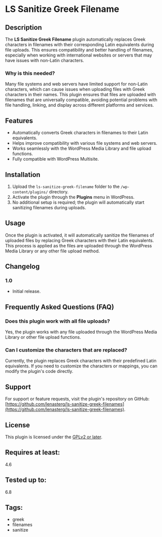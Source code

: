# LS Sanitize Greek Filename

## Description
The **LS Sanitize Greek Filename** plugin automatically replaces Greek characters in filenames with their corresponding Latin equivalents during file uploads. This ensures compatibility and better handling of filenames, especially when working with international websites or servers that may have issues with non-Latin characters.

### Why is this needed?
Many file systems and web servers have limited support for non-Latin characters, which can cause issues when uploading files with Greek characters in their names. This plugin ensures that files are uploaded with filenames that are universally compatible, avoiding potential problems with file handling, linking, and display across different platforms and services.

## Features
- Automatically converts Greek characters in filenames to their Latin equivalents.
- Helps improve compatibility with various file systems and web servers.
- Works seamlessly with the WordPress Media Library and file upload functions.
- Fully compatible with WordPress Multisite.

## Installation
1. Upload the `ls-sanitize-greek-filename` folder to the `/wp-content/plugins/` directory.
2. Activate the plugin through the **Plugins** menu in WordPress.
3. No additional setup is required; the plugin will automatically start sanitizing filenames during uploads.

## Usage
Once the plugin is activated, it will automatically sanitize the filenames of uploaded files by replacing Greek characters with their Latin equivalents. This process is applied as the files are uploaded through the WordPress Media Library or any other file upload method.

## Changelog
### 1.0
- Initial release.

## Frequently Asked Questions (FAQ)

### Does this plugin work with all file uploads?
Yes, the plugin works with any file uploaded through the WordPress Media Library or other file upload functions.

### Can I customize the characters that are replaced?
Currently, the plugin replaces Greek characters with their predefined Latin equivalents. If you need to customize the characters or mappings, you can modify the plugin's code directly.

## Support
For support or feature requests, visit the plugin's repository on GitHub: [https://github.com/lenasterg/ls-sanitize-greek-filenames](https://github.com/lenasterg/ls-sanitize-greek-filenames).

## License
This plugin is licensed under the [GPLv2 or later](https://www.gnu.org/licenses/gpl-2.0.html).

## Requires at least:
4.6

## Tested up to:
6.8

## Tags:
- greek
- filenames
- sanitize
